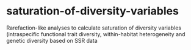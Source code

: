 # saturation-of-diversity-variables
Rarefaction-like analyses to calculate saturation of diversity variables (intraspecific functional trait diversity, within-habitat heterogeneity and genetic diversity based on SSR data
